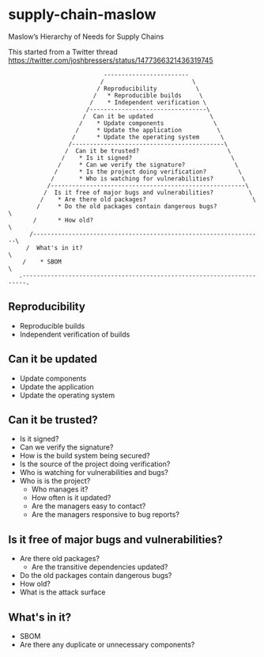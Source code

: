 # supply-chain-maslow
Maslow’s Hierarchy of Needs for Supply Chains

This started from a Twitter thread
https://twitter.com/joshbressers/status/1477366321436319745


```
                           ------------------------
                          /                         \
                         / Reproducibility           \
                        /   * Reproducible builds     \
                       /    * Independent verification \
                      /---------------------------------\
                     /  Can it be updated                \
                    /    * Update components              \
                   /     * Update the application          \
                  /      * Update the operating system      \
                 /-------------------------------------------\
                /  Can it be trusted?                         \
               /    * Is it signed?                            \
              /     * Can we verify the signature?              \
             /      * Is the project doing verification?         \
            /       * Who is watching for vulnerabilities?        \
           /-------------------------------------------------------\
          /  Is it free of major bugs and vulnerabilities?          \
         /    * Are there old packages?                              \
        /     * Do the old packages contain dangerous bugs?           \
       /      * How old?                                               \
      /-----------------------------------------------------------------\
     /  What's in it?                                                    \
    /    * SBOM                                                           \
   .-----------------------------------------------------------------------.
```


## Reproducibility
 * Reproducible builds
 * Independent verification of builds
## Can it be updated
 * Update components
 * Update the application
 * Update the operating system
## Can it be trusted?
 * Is it signed?
 * Can we verify the signature?
 * How is the build system being secured?
 * Is the source of the project doing verification?
 * Who is watching for vulnerabilities and bugs?
 * Who is is the project?
   * Who manages it?
   * How often is it updated?
   * Are the managers easy to contact?
   * Are the managers responsive to bug reports?
## Is it free of major bugs and vulnerabilities?
 * Are there old packages?
   * Are the transitive dependencies updated?
 * Do the old packages contain dangerous bugs?
 * How old?
 * What is the attack surface
## What's in it?
 * SBOM
 * Are there any duplicate or unnecessary components?
